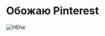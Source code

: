 # Обожаю Pinterest
<image src="https://i.pinimg.com/originals/64/1a/8a/641a8a60ca47f76ceaab0f0b748c1bf9.jpg" alt="HEhe">
